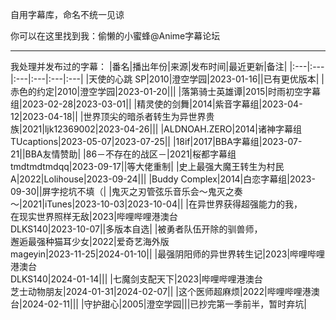 自用字幕库，命名不统一见谅

你可以在这里找到我：偷懒的小蜜蜂@Anime字幕论坛

---

我处理并发布过的字幕：
|番名|播出年份|来源|发布时间|最近更新|备注|
|:---|:---|:---|:---|:---|:---|
|天使的心跳 SP|2010|澄空学园|2023-01-16||已有更优版本|
|赤色的约定|2010|澄空学园|2023-01-20|||
|落第骑士英雄谭|2015|时雨初空字幕组|2023-02-28|2023-03-01||
|精灵使的剑舞|2014|紫音字幕组|2023-04-12|2023-04-18||
|世界顶尖的暗杀者转生为异世界贵族|2021|ljk12369002|2023-04-26|||
|ALDNOAH.ZERO|2014|诸神字幕组</br>TUcaptions|2023-05-07|2023-07-25||
|18if|2017|BBA字幕组|2023-07-21||BBA友情赞助|
|86－不存在的战区－|2021|桜都字幕组</br>tmdtmdtmdqq|2023-09-17||等大佬重制|
|史上最强大魔王转生为村民A|2022|Lolihouse|2023-09-24|||
|Buddy Complex|2014|白恋字幕组|2023-09-30||屏字挖坑不填（|
|鬼灭之刃管弦乐音乐会～鬼灭之奏～|2021|iTunes|2023-10-03|2023-10-04||
|在异世界获得超强能力的我，</br>在现实世界照样无敌|2023|哔哩哔哩港澳台</br>DLKS140|2023-10-07||多版本自选|
|被勇者队伍开除的驯兽师，</br>邂逅最强种猫耳少女|2022|爱奇艺海外版</br>mageyin|2023-11-25|2024-01-10||
|最强阴阳师的异世界转生记|2023|哔哩哔哩港澳台</br>DLKS140|2024-01-14|||
|七魔剑支配天下|2023|哔哩哔哩港澳台</br>芝士动物朋友|2024-01-31|2024-02-07||
|这个医师超麻烦|2022|哔哩哔哩港澳台|2024-02-11|||
|守护甜心|2005|澄空学园|||已抄完第一季前半，暂时弃坑|
